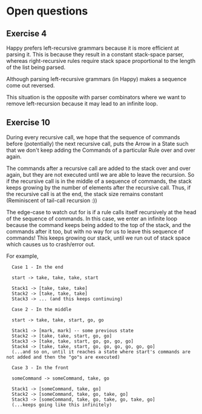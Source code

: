 # Open questions

## Exercise 4

   Happy prefers left-recursive grammars because it is more efficient at parsing it.
   This is because they result in a constant stack-space parser, whereas right-recursive
   rules require stack space proportional to the length of the list being parsed.

   Although parsing left-recursive grammars (in Happy) makes a sequence come out reversed.

   This situation is the opposite with parser combinators where we want to remove
   left-recursion because it may lead to an infinite loop.
   
## Exercise 10

   During every recursive call, we hope that the sequence of commands before (potentially) the next recursive call, puts the Arrow in a State such that we don't keep adding the Commands of a particular Rule over and over again. 

   The commands after a recursive call are added to the stack over and over again, but they are not executed until we are able to leave the recursion. So if the recursive call is in the middle of a sequence of commands, the stack keeps growing by the number of elements after the recursive call. Thus, if the recursive call is at the end, the stack size remains constant (Reminiscent of tail-call recursion :))

   The edge-case to watch out for is if a rule calls itself recursively at the head of the sequence of commands. In this case, we enter an infinite loop because the command keeps being added to the top of the stack, and the commands after it too, but with no way for us to leave this sequence of commands! This keeps growing our stack, until we run out of stack space which causes us to crash/error out.

   For example,

      Case 1 - In the end

      start -> take, take, take, start
      
      Stack1 -> [take, take, take]
      Stack2 -> [take, take, take] 
      Stack3 -> ... (and this keeps continuing)

      Case 2 - In the middle 

      start -> take, take, start, go, go

      Stack1 -> [mark, mark] -- some previous state
      Stack2 -> [take, take, start, go, go]
      Stack3 -> [take, take, start, go, go, go, go]
      Stack4 -> [take, take, start, go, go, go, go, go, go]
      (...and so on, until it reaches a state where start's commands are not added and then the "go"s are executed)

      Case 3 - In the front

      someCommand -> someCommand, take, go

      Stack1 -> [someCommand, take, go]
      Stack2 -> [someCommand, take, go, take, go]
      Stack3 -> [someCommand, take, go, take, go, take, go]
      (...keeps going like this infinitely)